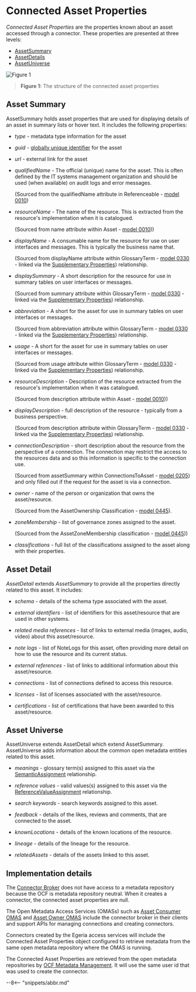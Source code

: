 <!-- SPDX-License-Identifier: CC-BY-4.0 -->
<!-- Copyright Contributors to the ODPi Egeria project. -->

# Connected Asset Properties

*Connected Asset Properties* are the properties known about an asset accessed through a connector. These properties are presented at three levels:

- [AssetSummary](#asset-summary)
- [AssetDetails](#asset-detail)
- [AssetUniverse](#asset-universe)

![Figure 1](connected-asset-properties.svg)
> **Figure 1:** The structure of the connected asset properties

## Asset Summary

AssetSummary holds asset properties that are used for displaying details of an asset in summary lists or hover text.  It includes the following properties:

 - *type* - metadata type information for the asset
 - *guid* - [globally unique identifier](/concepts/guid) for the asset
 - *url* - external link for the asset
 - *qualifiedName* - The official (unique) name for the asset. This is often defined by the IT systems management organization and should be used (when available) on audit logs and error messages.
    
    (Sourced from the qualifiedName attribute in Referenceable - [model 0010](/types/0/0010-Base-Model))
    
 - *resourceName* - The name of the resource.  This is extracted from the resource's implementation when it is catalogued. 
    
    (Sourced from name attribute within Asset - [model 0010](/types/0/0010-Base-Model)))

 - *displayName* - A consumable name for the resource for use on user interfaces and messages.  This is typically the business name that.

    (Sourced from displayName attribute within GlossaryTerm - [model 0330](/types/3/0330-Terms) - linked via the [Supplementary Properties](/types/3/0395-Supplementary-Properties)) relationship.

 - *displaySummary* - A short description for the resource for use in summary tables on user interfaces or messages.

    (Sourced from summary attribute within GlossaryTerm - [model 0330](/types/3/0330-Terms) - linked via the [Supplementary Properties](/types/3/0395-Supplementary-Properties)) relationship.

 - *abbreviation* - A short for the asset for use in summary tables on user interfaces or messages.

    (Sourced from abbreviation attribute within GlossaryTerm - [model 0330](/types/3/0330-Terms) - linked via the [Supplementary Properties](/types/3/0395-Supplementary-Properties)) relationship.

 - *usage* - A short for the asset for use in summary tables on user interfaces or messages.

    (Sourced from usage attribute within GlossaryTerm - [model 0330](/types/3/0330-Terms) - linked via the [Supplementary Properties](/types/3/0395-Supplementary-Properties)) relationship.

 - *resourceDescription* - Description of the resource extracted from the resource's implementation when it was catalogued.
    
    (Sourced from description attribute within Asset - [model 0010](/types/0/0010-Base-Model)))

 - *displayDescription* - full description of the resource - typically from a business perspective.

    (Sourced from description attribute within GlossaryTerm - [model 0330](/types/3/0330-Terms) - linked via the [Supplementary Properties](/types/3/0395-Supplementary-Properties)) relationship.

 - *connectionDescription* - short description about the resource from the perspective of a connection.  The connection may restrict the access to the resources data and so this information is specific to the connection use.

    (Sourced from assetSummary within ConnectionsToAsset - [model 0205](/types/2/0205-Connection-Linkage)) and only filled out if the request for the asset is via a connection.

 - *owner* - name of the person or organization that owns the asset/resource.
    
    (Sourced from the AssetOwnership Classification - [model 0445](/types/4/0445-Governance-Roles)).
 
 - *zoneMembership* - list of governance zones assigned to the asset.
 
    (Sourced from the AssetZoneMembership classification - [model 0445](/types/4/0424-Governance-Zones)))
 
 - *classifications* - full list of the classifications assigned to the asset along with their properties.

## Asset Detail

*AssetDetail* extends *AssetSummary* to provide all the properties directly related to this asset.  It includes:

* *schema* - details of the schema type associated with the asset.

* *external identifiers* - list of identifiers for this asset/resource that are used in other systems.
 
* *related media references* - list of links to external media (images, audio, video) about this asset/resource.
 
* *note logs* - list of NoteLogs for this asset, often providing more detail on how to use the resource and its current status.
 
* *external references* - list of links to additional information about this asset/resource.
 
* *connections* - list of connections defined to access this resource.
 
* *licenses* - list of licenses associated with the asset/resource.
 
* *certifications* - list of certifications that have been awarded to this asset/resource.

## Asset Universe

AssetUniverse extends AssetDetail which extend AssetSummary.  AssetUniverse adds information about the common open metadata entities related to this asset.

 * *meanings* - glossary term(s) assigned to this asset via the [SemanticAssignment](/types/3/0370-Semantic-Assignment) relationship.

 * *reference values* - valid values(s) assigned to this asset via the [ReferenceValueAssignment](/types/5/0545-Reference-Value-Assignment) relationship.

 * *search keywords* - search keywords assigned to this asset.
 
 * *feedback* - details of the likes, reviews and comments, that are connected to the asset.
 
 * *knownLocations* - details of the known locations of the resource.
 
 * *lineage* - details of the lineage for the resource.
 
 * *relatedAssets* - details of the assets linked to this asset.

## Implementation details

The [Connector Broker](/concepts/connector-broker) does not have access to a metadata repository because the OCF is metadata repository neutral. When it creates a connector, the connected asset properties are null.

The Open Metadata Access Services (OMASs) such as [Asset Consumer OMAS](/services/omas/asset-consumer/overview) and [Asset Owner OMAS](/services/omas/asset-owner/overview) include the connector broker in their clients and support APIs for managing connections and creating connectors.

Connectors created by the Egeria access services will include the Connected Asset Properties object configured to retrieve metadata from the same open metadata repository where the OMAS is running.

The Connected Asset Properties are retrieved from the open metadata repositories by [OCF Metadata Management](/services/ocf-metadata-management). It will use the same user id that was used to create the connector.

--8<-- "snippets/abbr.md"